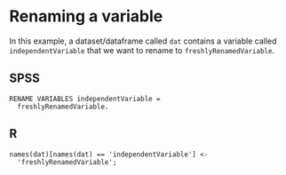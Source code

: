 # Renaming a variable

In this example, a dataset/dataframe called `dat` contains a variable called `independentVariable` that we want to rename to `freshlyRenamedVariable`.

## SPSS

```
RENAME VARIABLES independentVariable =
  freshlyRenamedVariable.
```

## R

```
names(dat)[names(dat) == 'independentVariable'] <-
  'freshlyRenamedVariable';
```

